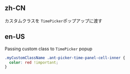 ## zh-CN

カスタムクラスを `TimePicker`ポップアップに渡す

## en-US

Passing custom class to `TimePicker` popup

```css
.myCustomClassName .ant-picker-time-panel-cell-inner {
  color: red !important;
}
```

